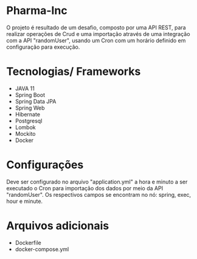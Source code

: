 # Pharma-Inc
O projeto é resultado de um desafio, composto por uma API REST, para realizar operações de Crud e uma importação através de uma integração com a API "randomUser", usando um Cron com um horário definido em configuração para execução.

# Tecnologias/ Frameworks

* JAVA 11
* Spring Boot
* Spring Data JPA
* Spring Web
* Hibernate
* Postgresql
* Lombok
* Mockito
* Docker
 
# Configurações

Deve ser configurado no arquivo "application.yml" a hora e minuto a ser executado o Cron para importação dos dados por meio da API "randomUser".
Os respectivos campos se encontram no nó: spring, exec, hour e minute.

# Arquivos adicionais

* Dockerfile
* docker-compose.yml
